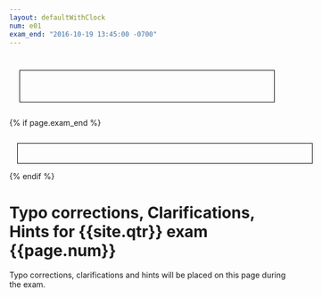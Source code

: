 ```yaml
---
layout: defaultWithClock
num: e01
exam_end: "2016-10-19 13:45:00 -0700"
---
```


<style>
  .clock { float:right; width:400px; margin: 2em; border:1px solid black; padding: 2em; white-space: nowrap; }
  .countdown-clock { float:left; width: 500px; margin: 1em; border:1px solid black; padding: 2em 1em 0.5em 1em; white-space: nowrap;}
</style>

<div class="clock"></div>




<script>
  var clock = $('.clock').FlipClock({
      	    clockFace: 'TwelveHourClock',
	    showSeconds: false
	    	       });
</script>


{% if page.exam_end %}
<div class="countdown-clock"></div>
<script>

 var exam_end = "{{page.exam_end}}";
 var secondsRemaining = moment(exam_end).diff(moment(),'seconds');
 console.log("secondsRemaining = " + secondsRemaining);
 var countDownClock = $('.countdown-clock').FlipClock(secondsRemaining,{
            countdown: true,	    	  
      	    clockFace: 'DailyCounter',
	    showSeconds: false
	    	       });
</script>
{% endif %}

# Typo corrections, Clarifications, Hints for {{site.qtr}} exam {{page.num}}

Typo corrections, clarifications and hints will be placed on this page during the exam.

